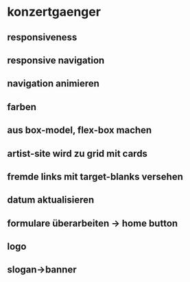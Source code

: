 # konzertgaenger

## responsiveness 

## responsive navigation

## navigation animieren

## farben

## aus box-model, flex-box machen

## artist-site wird zu grid mit cards

## fremde links mit target-blanks versehen

## datum aktualisieren

## formulare überarbeiten -> home button

## logo

## slogan->banner
